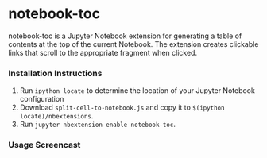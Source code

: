 # notebook-toc
notebook-toc is a Jupyter Notebook extension for generating a table of contents 
at the top of the current Notebook. The extension creates clickable links that
scroll to the appropriate fragment when clicked.

### Installation Instructions
1. Run `ipython locate` to determine the location of your Jupyter Notebook configuration
2. Download `split-cell-to-notebook.js` and copy it to `$(ipython locate)/nbextensions`.
3. Run `jupyter nbextension enable notebook-toc`.

### Usage Screencast
